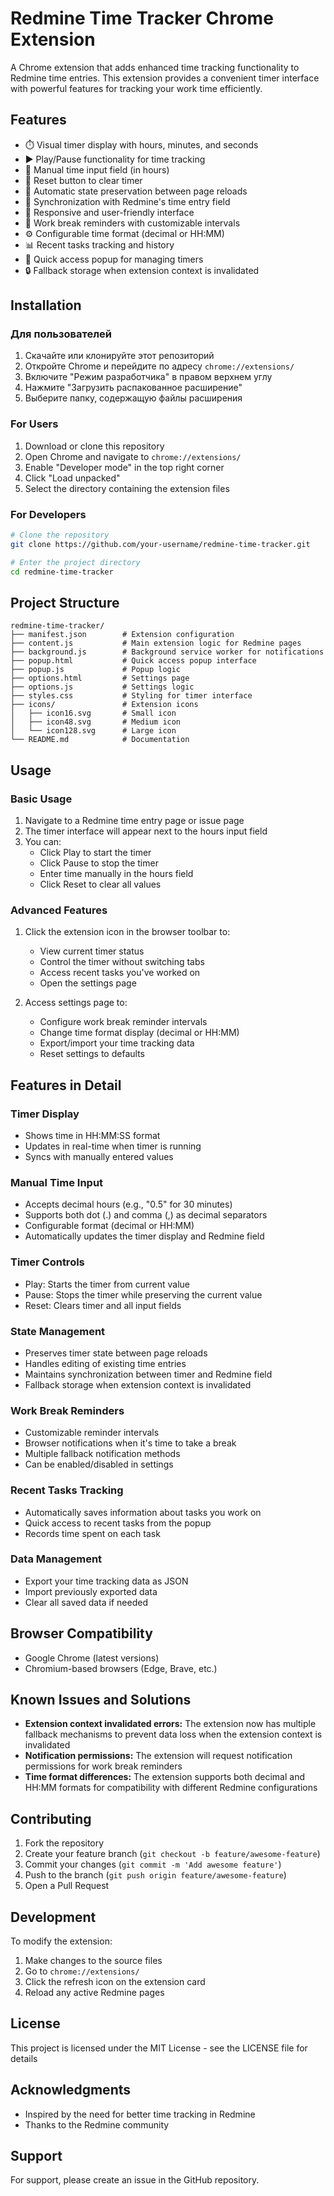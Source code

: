 # Redmine Time Tracker Chrome Extension

A Chrome extension that adds enhanced time tracking functionality to Redmine time entries. This extension provides a convenient timer interface with powerful features for tracking your work time efficiently.

## Features

- ⏱️ Visual timer display with hours, minutes, and seconds
- ▶️ Play/Pause functionality for time tracking
- 📝 Manual time input field (in hours)
- 🔄 Reset button to clear timer
- 💾 Automatic state preservation between page reloads
- 🔄 Synchronization with Redmine's time entry field
- 📱 Responsive and user-friendly interface
- 🔔 Work break reminders with customizable intervals
- ⚙️ Configurable time format (decimal or HH:MM)
- 📊 Recent tasks tracking and history
- 🎯 Quick access popup for managing timers
- 🔒 Fallback storage when extension context is invalidated

## Installation

### Для пользователей
1. Скачайте или клонируйте этот репозиторий
2. Откройте Chrome и перейдите по адресу `chrome://extensions/`
3. Включите "Режим разработчика" в правом верхнем углу
4. Нажмите "Загрузить распакованное расширение"
5. Выберите папку, содержащую файлы расширения

### For Users

1. Download or clone this repository
2. Open Chrome and navigate to `chrome://extensions/`
3. Enable "Developer mode" in the top right corner
4. Click "Load unpacked"
5. Select the directory containing the extension files

### For Developers

```bash
# Clone the repository
git clone https://github.com/your-username/redmine-time-tracker.git

# Enter the project directory
cd redmine-time-tracker
```

## Project Structure

```
redmine-time-tracker/
├── manifest.json        # Extension configuration
├── content.js           # Main extension logic for Redmine pages
├── background.js        # Background service worker for notifications
├── popup.html           # Quick access popup interface
├── popup.js             # Popup logic
├── options.html         # Settings page
├── options.js           # Settings logic
├── styles.css           # Styling for timer interface
├── icons/               # Extension icons
│   ├── icon16.svg       # Small icon
│   ├── icon48.svg       # Medium icon
│   └── icon128.svg      # Large icon
└── README.md            # Documentation
```

## Usage

### Basic Usage
1. Navigate to a Redmine time entry page or issue page
2. The timer interface will appear next to the hours input field
3. You can:
   - Click Play to start the timer
   - Click Pause to stop the timer
   - Enter time manually in the hours field
   - Click Reset to clear all values

### Advanced Features
1. Click the extension icon in the browser toolbar to:
   - View current timer status
   - Control the timer without switching tabs
   - Access recent tasks you've worked on
   - Open the settings page

2. Access settings page to:
   - Configure work break reminder intervals
   - Change time format display (decimal or HH:MM)
   - Export/import your time tracking data
   - Reset settings to defaults

## Features in Detail

### Timer Display
- Shows time in HH:MM:SS format
- Updates in real-time when timer is running
- Syncs with manually entered values

### Manual Time Input
- Accepts decimal hours (e.g., "0.5" for 30 minutes)
- Supports both dot (.) and comma (,) as decimal separators
- Configurable format (decimal or HH:MM)
- Automatically updates the timer display and Redmine field

### Timer Controls
- Play: Starts the timer from current value
- Pause: Stops the timer while preserving the current value
- Reset: Clears timer and all input fields

### State Management
- Preserves timer state between page reloads
- Handles editing of existing time entries
- Maintains synchronization between timer and Redmine field
- Fallback storage when extension context is invalidated

### Work Break Reminders
- Customizable reminder intervals
- Browser notifications when it's time to take a break
- Multiple fallback notification methods
- Can be enabled/disabled in settings

### Recent Tasks Tracking
- Automatically saves information about tasks you work on
- Quick access to recent tasks from the popup
- Records time spent on each task

### Data Management
- Export your time tracking data as JSON
- Import previously exported data
- Clear all saved data if needed

## Browser Compatibility

- Google Chrome (latest versions)
- Chromium-based browsers (Edge, Brave, etc.)

## Known Issues and Solutions

- **Extension context invalidated errors:** The extension now has multiple fallback mechanisms to prevent data loss when the extension context is invalidated
- **Notification permissions:** The extension will request notification permissions for work break reminders
- **Time format differences:** The extension supports both decimal and HH:MM formats for compatibility with different Redmine configurations

## Contributing

1. Fork the repository
2. Create your feature branch (`git checkout -b feature/awesome-feature`)
3. Commit your changes (`git commit -m 'Add awesome feature'`)
4. Push to the branch (`git push origin feature/awesome-feature`)
5. Open a Pull Request

## Development

To modify the extension:

1. Make changes to the source files
2. Go to `chrome://extensions/`
3. Click the refresh icon on the extension card
4. Reload any active Redmine pages

## License

This project is licensed under the MIT License - see the LICENSE file for details

## Acknowledgments

- Inspired by the need for better time tracking in Redmine
- Thanks to the Redmine community

## Support

For support, please create an issue in the GitHub repository.
